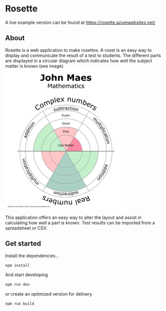 # Rosette

A live example version can be found at https://rosette.azurewebsites.net/

## About

Rosette is a web application to make rosettes. A roset is an easy way to display and communicate the result of a test to students.
The different parts are displayed in a circular diagram which indicates how well the subject matter is known (see image). 
![example image](assets/example.png)

This application offers an easy way to alter the layout and assist in calculating how well a part is known.
Test results can be imported from a spreadsheet or CSV.
## Get started

Install the dependencies...

```bash
npm install
```
And start developing

```bash
npm run dev
```
or create an optimized version for delivery
```bash
npm run build
```
